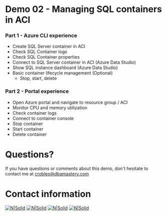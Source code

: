# Demo 02 - Managing SQL containers in ACI

### Part 1 - Azure CLI experience

* Create SQL Server container in ACI
* Check SQL Container logs  
* Check SQL Container properties
* Connect to SQL Server container in ACI (Azure Data Studio)
* Show SQL instance dashboard (Azure Data Studio)  
* Basic container lifecycle management (Optional)
    * Stop, start, delete  
    
### Part 2 - Portal experience

* Open Azure portal and navigate to resource group / ACI
* Monitor CPU and memory utilization
* Check container logs
* Connect to container console
* Stop container
* Start container
* Delete container  

# Questions?
If you have questions or comments about this demo, don't hesitate to contact me at <crobles@dbamastery.com>

# Contact information
[![N|Solid](http://dbamastery.com/wp-content/uploads/2018/08/if_twitter_circle_color_107170.png)](https://twitter.com/dbamastery) [![N|Solid](http://dbamastery.com/wp-content/uploads/2018/08/if_github_circle_black_107161.png)](https://github.com/dbamaster) [![N|Solid](http://dbamastery.com/wp-content/uploads/2018/08/if_linkedin_circle_color_107178.png)](https://www.linkedin.com/in/croblesdba/) [![N|Solid](http://dbamastery.com/wp-content/uploads/2018/08/if_browser_1055104.png)](http://dbamastery.com/)
